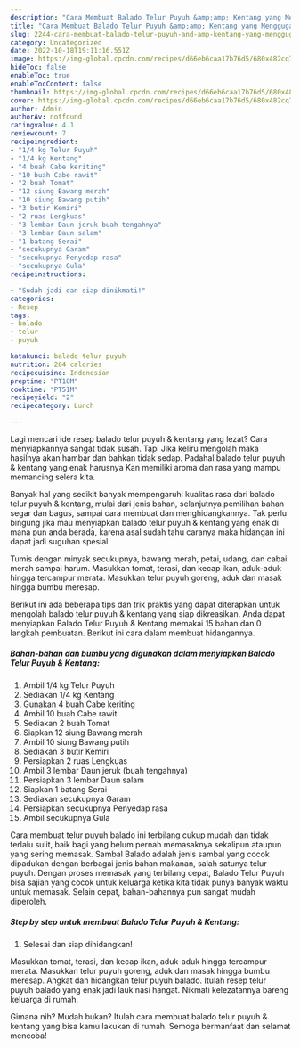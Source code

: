 ```yaml
---
description: "Cara Membuat Balado Telur Puyuh &amp;amp; Kentang yang Menggugah Selera, Buat Buka Puasa Menggugah Selera"
title: "Cara Membuat Balado Telur Puyuh &amp;amp; Kentang yang Menggugah Selera, Buat Buka Puasa Menggugah Selera"
slug: 2244-cara-membuat-balado-telur-puyuh-and-amp-kentang-yang-menggugah-selera-buat-buka-puasa-menggugah-selera
category: Uncategorized
date: 2022-10-18T19:11:16.551Z
image: https://img-global.cpcdn.com/recipes/d66eb6caa17b76d5/680x482cq70/balado-telur-puyuh-kentang-foto-resep-utama.jpg
hideToc: false
enableToc: true
enableTocContent: false
thumbnail: https://img-global.cpcdn.com/recipes/d66eb6caa17b76d5/680x482cq70/balado-telur-puyuh-kentang-foto-resep-utama.jpg
cover: https://img-global.cpcdn.com/recipes/d66eb6caa17b76d5/680x482cq70/balado-telur-puyuh-kentang-foto-resep-utama.jpg
author: Admin
authorAv: notfound
ratingvalue: 4.1
reviewcount: 7
recipeingredient:
- "1/4 kg Telur Puyuh"
- "1/4 kg Kentang"
- "4 buah Cabe keriting"
- "10 buah Cabe rawit"
- "2 buah Tomat"
- "12 siung Bawang merah"
- "10 siung Bawang putih"
- "3 butir Kemiri"
- "2 ruas Lengkuas"
- "3 lembar Daun jeruk buah tengahnya"
- "3 lembar Daun salam"
- "1 batang Serai"
- "secukupnya Garam"
- "secukupnya Penyedap rasa"
- "secukupnya Gula"
recipeinstructions:

- "Sudah jadi dan siap dinikmati!"
categories:
- Resep
tags:
- balado
- telur
- puyuh

katakunci: balado telur puyuh 
nutrition: 264 calories
recipecuisine: Indonesian
preptime: "PT18M"
cooktime: "PT51M"
recipeyield: "2"
recipecategory: Lunch

---
```



Lagi mencari ide resep balado telur puyuh &amp; kentang yang lezat? Cara menyiapkannya sangat tidak susah. Tapi Jika keliru mengolah maka hasilnya akan hambar dan bahkan tidak sedap. Padahal balado telur puyuh &amp; kentang yang enak harusnya Kan memiliki aroma dan rasa yang mampu memancing selera kita.


Banyak hal yang sedikit banyak mempengaruhi kualitas rasa dari balado telur puyuh &amp; kentang, mulai dari jenis bahan, selanjutnya pemilihan bahan segar dan bagus, sampai cara membuat dan menghidangkannya. Tak perlu bingung jika mau menyiapkan balado telur puyuh &amp; kentang yang enak di mana pun anda berada, karena asal sudah tahu caranya maka hidangan ini dapat jadi suguhan spesial.

Tumis dengan minyak secukupnya, bawang merah, petai, udang, dan cabai merah sampai harum. Masukkan tomat, terasi, dan kecap ikan, aduk-aduk hingga tercampur merata. Masukkan telur puyuh goreng, aduk dan masak hingga bumbu meresap.


Berikut ini ada beberapa tips dan trik praktis yang dapat diterapkan untuk mengolah balado telur puyuh &amp; kentang yang siap dikreasikan. Anda dapat menyiapkan Balado Telur Puyuh &amp; Kentang memakai 15 bahan dan 0 langkah pembuatan. Berikut ini cara dalam membuat hidangannya.

<!--inarticleads1-->

##### Bahan-bahan dan bumbu yang digunakan dalam menyiapkan Balado Telur Puyuh &amp; Kentang:

1. Ambil 1/4 kg Telur Puyuh
1. Sediakan 1/4 kg Kentang
1. Gunakan 4 buah Cabe keriting
1. Ambil 10 buah Cabe rawit
1. Sediakan 2 buah Tomat
1. Siapkan 12 siung Bawang merah
1. Ambil 10 siung Bawang putih
1. Sediakan 3 butir Kemiri
1. Persiapkan 2 ruas Lengkuas
1. Ambil 3 lembar Daun jeruk (buah tengahnya)
1. Persiapkan 3 lembar Daun salam
1. Siapkan 1 batang Serai
1. Sediakan secukupnya Garam
1. Persiapkan secukupnya Penyedap rasa
1. Ambil secukupnya Gula


Cara membuat telur puyuh balado ini terbilang cukup mudah dan tidak terlalu sulit, baik bagi yang belum pernah memasaknya sekalipun ataupun yang sering memasak. Sambal Balado adalah jenis sambal yang cocok dipadukan dengan berbagai jenis bahan makanan, salah satunya telur puyuh. Dengan proses memasak yang terbilang cepat, Balado Telur Puyuh bisa sajian yang cocok untuk keluarga ketika kita tidak punya banyak waktu untuk memasak. Selain cepat, bahan-bahannya pun sangat mudah diperoleh. 

<!--inarticleads2-->

##### Step by step untuk membuat Balado Telur Puyuh &amp; Kentang:


1. Selesai dan siap dihidangkan!

Masukkan tomat, terasi, dan kecap ikan, aduk-aduk hingga tercampur merata. Masukkan telur puyuh goreng, aduk dan masak hingga bumbu meresap. Angkat dan hidangkan telur puyuh balado. Itulah resep telur puyuh balado yang enak jadi lauk nasi hangat. Nikmati kelezatannya bareng keluarga di rumah. 

Gimana nih? Mudah bukan? Itulah cara membuat balado telur puyuh &amp; kentang yang bisa kamu lakukan di rumah. Semoga bermanfaat dan selamat mencoba!
